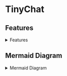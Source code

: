 # TinyChat

## Features

<details>
<summary>Features</summary>

- [x] Sending Messages
  - [x] Backend
    - [x] Create Conversation Groups with Client ID
    - [x] Create Conversations
    - [x] Create Messages
    - [x] Send Messages
    - [x] Receive Messages
  - [x] Frontend
    - [x] Create Conversation UI
    - [x] Create Message UI
    - [x] View Message History
- [x] Themes (Light/Dark)
  - [x] Frontend
    - [x] Light Theme
    - [x] Dark Theme
- [x] Delivery Receipts
  - [x] Backend
    - [x] Send Delivery Receipts
    - [x] Receive Delivery Receipts
  - [x] Frontend
    - [x] Show Delivery Receipts in UI
- [x] Typing Indicators
  - [x] Backend
    - [x] Handle Typing Logic
    - [x] Send Typing Indication
    - [x] Receive Typing Indication
  - [x] Frontend
    - [x] Show Typing Indicators in UI
- [x] Editing Messages
  - [x] Backend
    - [x] Send Edited Messages
    - [x] Receive Edited Messages
  - [x] Frontend
    - [x] Edit Message UI
    - [x] Edited Message Indication in UI
- [x] End-To-End Encrypted
  - [x] Backend
    - [x] Establish RSA Keys
      - [x] Public
      - [x] Private
    - [x] Share AES Key Encrypted with RSA
    - [x] Send Encrypted Messages
- [ ] Replies
  - [x] Backend
    - [x] Create Replies
    - [x] Send Replies
  - [ ] Frontend
    - [x] Create Replies
    - [ ] Reply Indication in UI
- [ ] Reactions
  - [ ] Backend
    - [ ] Create Reactions
    - [ ] Send Reactions
  - [ ] Frontend
    - [ ] Create Reaction
    - [ ] Reaction Indication in UI

</details>

## Mermaid Diagram

<details>
<summary>Mermaid Diagram</summary>

```mermaid
graph TB;
  subgraph "Client#1"
  A{Client #1 Creates an RSA Key} --> B[Client #1 Creates a new Conversation w/ Client #2];
  B --> D(Add Conversation to CLient #1 UI);
  B --> E(Client #1 Sends RSA Public Key to Client #2);
  end
  subgraph "Client#2"
  F{Client #2 Creates an RSA Key} --> G(Client #2 Waits for RSA Public Key from Client #1);
  E --> G;
  G --> H(Client #2 Creates an AES Symmetric Key);
  H -->I(Client #2 Encrypts the AES Key with Client #1s RSA Public Key);
  I -->J(Client #2 Sends Encrypted Key to Cient #1);
  end
  subgraph "Client#1"
  E --> K(Client #1 Waits for AES Symmetric Key from Client #2);
  J --> K;
  K --> L(Client #1 Decrypts Encrypted Key with RSA Private Key);
  end
  subgraph "Client#1Demo"
  L --> |The following could be either client, but Client #1 will be the sender for this example| M[A Message is Typed by Client #1 and Sent to Client #2];
  M --> N(The message is Encrypted with the AES Symmetric Key Established);
  N --> O(The Encrypted Message is Sent to Client #2);
  M --> Q(The Message is Added to the Conversation Screen for Client #1);
  Q --> R(Client #1 Waits for Delivery Receipt from Client #1);
  R --> V(A Delivery Indicator is Added to the Conversation Screen);
  end
  subgraph "Client#2Demo"
  O --> P(Client #2 Receives the message);
  P --> S(Client #2 Decrypts the Message);
  S --> T(The Message is Added to the Conversation Screen for Client #2);
  P --> U(Client #2 Sends a Delivery Receipts to Client #1);
  U --> R;
  end
```

</details>
